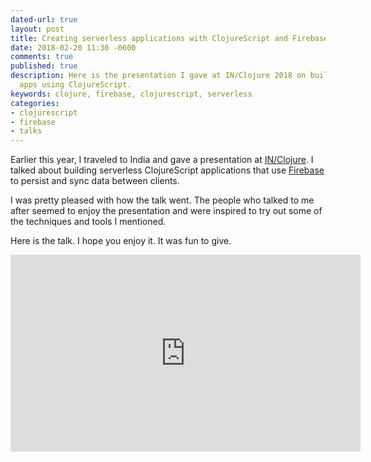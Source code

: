 ```yaml
---
dated-url: true
layout: post
title: Creating serverless applications with ClojureScript and Firebase
date: 2018-02-20 11:30 -0600
comments: true
published: true
description: Here is the presentation I gave at IN/Clojure 2018 on building serverless
  apps using ClojureScript.
keywords: clojure, firebase, clojurescript, serverless
categories:
- clojurescript
- firebase
- talks
---
```


Earlier this year, I traveled to India and gave a presentation at [IN/Clojure](http://inclojure.org).
I talked about building serverless ClojureScript applications that use [Firebase](https://firebase.com) to persist and sync data between clients.

I was pretty pleased with how the talk went.
The people who talked to me after seemed to enjoy the presentation and were inspired to try out some of the techniques and tools I mentioned.

Here is the talk.
I hope you enjoy it.
It was fun to give.

<iframe width="560" height="315" src="https://www.youtube.com/embed/rMqo3lgxe7o" frameborder="0" allow="encrypted-media" allowfullscreen></iframe>